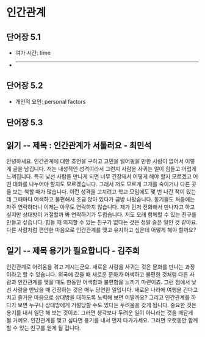 # 인간관계

<!-- 5.1 인간관계의 유형 -->
## 단어장 5.1
* 여가 시간: time
* ---

<!-- 5.2 인간관계 갈등 -->
## 단어장 5.2
* 개인적 요인: personal factors

## 단어장 5.3

## 읽기 -- 제목 : 인간관계가 서툴러요  - 최민석
 안녕하새요. 인간관계에 대한 조언을 구하고 고민을 털어놓을 만한 사람이 없어서 이렇게 글을 남깁니다. 저는 내성적인 성격이라서 그런지 사람을 사귀는 일이 힘들고 어렵게 느껴집니다. 특히 낯선 사람을 만나게 되면 너무 긴장돼서 어떻게 해야 할지 모르겠고 어떤 대화를 나누어야 할지도 모르겠습니다. 그래서 저도 모르게 고개를 숙이거나 다른 곳을 보는 척할 때가 많습니다. 이런 성격을 고치려고 학교 모임에도 몇 번 나간 적이 있는데 그때마다 어색하고 불편해서 조금 앉아 있다가 금방 나왔습니다. 동기들도 처음에는 자주 연락하더니 이제는 아무도 연락하지 않습니다. 제가 먼저 전화해서 만나자고 하고 싶지만 상대방이 거절할까 봐 연락하기가 두렵습니다. 저도 오래 함께할 수 있는 친구를 만들고 싶습니다. 힘들 때 의지할 수 있는 친구가 없다는 것은 정말 슬픈 일인 것 같아요. 다른 사람처럼 편안한 마음으로 인간관계를 맺고 유지하고 싶은데 어떻게 해야 할까요?

## 일기 -- 제목 용기가 필요합니다     - 김주희
 인간관계로 어려움을 겪고 계시는군요. 새로운 사람을 사귀는 것은 문화를 만나는 과정이라고 할 수 있습니다. 외국에 갔을 때 새로운 문화가 어색하고 불편한 것처럼 다른 사람과 인간관계를 맺을 때도 한동안 어색함과 불편함을 느끼기 마련이죠. 그런 점에서 낯선 사람을 만났을 때 긴장하는 것은 매누 당연한 일입니다. 새로운 나라에 여행을 간다고 치고 즐거운 마음으로 상대방을 대하도록 노력해 보면 어떨까요? 그리고 인간관계를 하다가 보면 누구나 상대방에게 거절당할 수도 있다는 두려움을 갖게 됩니다. 중요한 것은 용기를 내서 일단 해 보는 것이죠. 그러면 생각보다 두려운 일이 아니라는 것을 깨닫게 될 거예요. 인간관계를 맺고 싶다면 용기를 내서 먼저 다가가세요. 그러면 오랫동안 함께할 수 있는 친구를 얻게 될 겁니다. 
